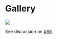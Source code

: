 # Gallery

<img src="github.com/StefanPeev/Crimson/blob/local/images/0001-Crimson-Bold-Cyr.png" />

See discussion on [#68](https://github.com/skosch/Crimson/issues/68#issuecomment-382369555)

